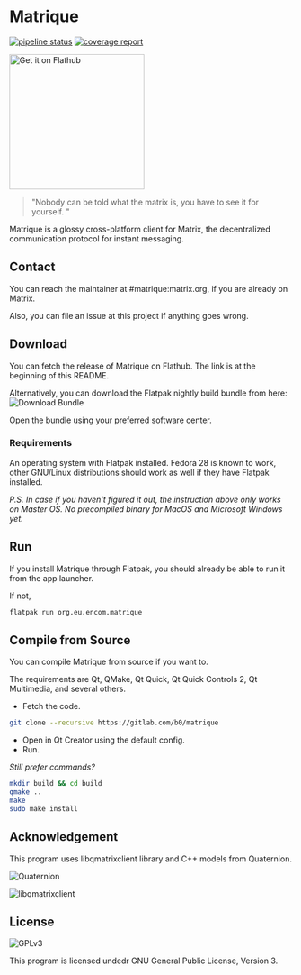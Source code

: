 # Matrique

[![pipeline status](https://gitlab.com/b0/matrique/badges/master/pipeline.svg)](https://gitlab.com/b0/matrique/commits/master)
[![coverage report](https://gitlab.com/b0/matrique/badges/master/coverage.svg)](https://gitlab.com/b0/matrique/commits/master)

<a href='https://flathub.org/apps/details/org.eu.encom.matrique'><img width='240' alt='Get it on Flathub' src='https://flathub.org/assets/badges/flathub-badge-i-en.png'/></a>

> "Nobody can be told what the matrix is, you have to see it for yourself. "

Matrique is a glossy cross-platform client for Matrix, the decentralized communication protocol for instant messaging.

## Contact

You can reach the maintainer at #matrique:matrix.org, if you are already on Matrix.

Also, you can file an issue at this project if anything goes wrong.

## Download

You can fetch the release of Matrique on Flathub. The link is at the beginning of this README.

Alternatively, you can download the Flatpak nightly build bundle from here: ![Download Bundle](https://gitlab.com/b0/matrique/-/jobs/artifacts/dev/raw/flatpak/matrique.flatpak?job=build-flatpak)

Open the bundle using your preferred software center.

### Requirements

An operating system with Flatpak installed.
Fedora 28 is known to work, other GNU/Linux distributions should work as well if they have Flatpak installed.

*P.S. In case if you haven't figured it out, the instruction above only works on Master OS. 
No precompiled binary for MacOS and Microsoft Windows yet.*

## Run

If you install Matrique through Flatpak, you should already be able to run it from the app launcher.

If not, 

```bash
flatpak run org.eu.encom.matrique
```

## Compile from Source

You can compile Matrique from source if you want to.

The requirements are Qt, QMake, Qt Quick, Qt Quick Controls 2, Qt Multimedia, and several others.

* Fetch the code.

```bash
git clone --recursive https://gitlab.com/b0/matrique
```

* Open in Qt Creator using the default config.
* Run.

*Still prefer commands?*

```bash
mkdir build && cd build
qmake ..
make
sudo make install
```

## Acknowledgement

This program uses libqmatrixclient library and C++ models from Quaternion. 

![Quaternion](https://github.com/QMatrixClient/Quaternion)

![libqmatrixclient](https://github.com/QMatrixClient/libqmatrixclient)

## License

![GPLv3](https://www.gnu.org/graphics/gplv3-127x51.png)

This program is licensed undedr GNU General Public License, Version 3. 